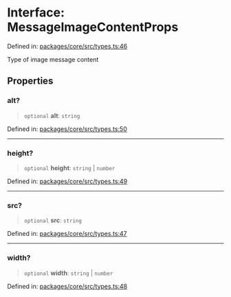 # Interface: MessageImageContentProps

Defined in: [packages/core/src/types.ts:46](https://github.com/GeoDaCenter/openassistant/blob/37d127dc7a76d6b5cf9de906c055e4c904e3dfed/packages/core/src/types.ts#L46)

Type of image message content

## Properties

### alt?

> `optional` **alt**: `string`

Defined in: [packages/core/src/types.ts:50](https://github.com/GeoDaCenter/openassistant/blob/37d127dc7a76d6b5cf9de906c055e4c904e3dfed/packages/core/src/types.ts#L50)

***

### height?

> `optional` **height**: `string` \| `number`

Defined in: [packages/core/src/types.ts:49](https://github.com/GeoDaCenter/openassistant/blob/37d127dc7a76d6b5cf9de906c055e4c904e3dfed/packages/core/src/types.ts#L49)

***

### src?

> `optional` **src**: `string`

Defined in: [packages/core/src/types.ts:47](https://github.com/GeoDaCenter/openassistant/blob/37d127dc7a76d6b5cf9de906c055e4c904e3dfed/packages/core/src/types.ts#L47)

***

### width?

> `optional` **width**: `string` \| `number`

Defined in: [packages/core/src/types.ts:48](https://github.com/GeoDaCenter/openassistant/blob/37d127dc7a76d6b5cf9de906c055e4c904e3dfed/packages/core/src/types.ts#L48)
